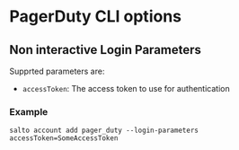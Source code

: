 # PagerDuty CLI options

## Non interactive Login Parameters

Supprted parameters are:

- `accessToken`: The access token to use for authentication

### Example

```
salto account add pager_duty --login-parameters accessToken=SomeAccessToken
```
